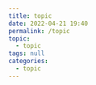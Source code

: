 ```yaml
---
title: topic
date: 2022-04-21 19:40
permalink: /topic
topic: 
  - topic
tags: null
categories: 
  - topic
---
```

　　‍
